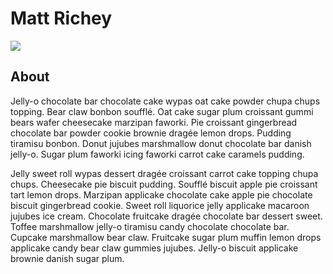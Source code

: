 # Matt Richey
<img src="http://placekitten.com/g/200/300" />

## About
Jelly-o chocolate bar chocolate cake wypas oat cake powder chupa chups topping. Bear claw bonbon soufflé. Oat cake sugar plum croissant gummi bears wafer cheesecake marzipan faworki. Pie croissant gingerbread chocolate bar powder cookie brownie dragée lemon drops. Pudding tiramisu bonbon. Donut jujubes marshmallow donut chocolate bar danish jelly-o. Sugar plum faworki icing faworki carrot cake caramels pudding.

Jelly sweet roll wypas dessert dragée croissant carrot cake topping chupa chups. Cheesecake pie biscuit pudding. Soufflé biscuit apple pie croissant tart lemon drops. Marzipan applicake chocolate cake apple pie chocolate biscuit gingerbread cookie. Sweet roll liquorice jelly applicake macaroon jujubes ice cream. Chocolate fruitcake dragée chocolate bar dessert sweet. Toffee marshmallow jelly-o tiramisu candy chocolate chocolate bar. Cupcake marshmallow bear claw. Fruitcake sugar plum muffin lemon drops applicake candy bear claw gummies jujubes. Jelly-o biscuit applicake brownie danish sugar plum.